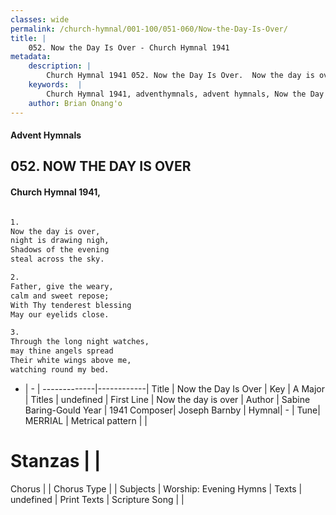```yaml
---
classes: wide
permalink: /church-hymnal/001-100/051-060/Now-the-Day-Is-Over/
title: |
    052. Now the Day Is Over - Church Hymnal 1941
metadata:
    description: |
        Church Hymnal 1941 052. Now the Day Is Over.  Now the day is over, night is drawing nigh, Shadows of the evening steal across the sky.  
    keywords:  |
        Church Hymnal 1941, adventhymnals, advent hymnals, Now the Day Is Over, Now the day is over. 
    author: Brian Onang'o
---
```


#### Advent Hymnals
## 052. NOW THE DAY IS OVER
####  Church Hymnal 1941,

```txt

1.
Now the day is over,
night is drawing nigh,
Shadows of the evening
steal across the sky.

2.
Father, give the weary,
calm and sweet repose;
With Thy tenderest blessing
May our eyelids close.

3.
Through the long night watches,
may thine angels spread
Their white wings above me,
watching round my bed.


```

- |   -  |
-------------|------------|
Title | Now the Day Is Over |
Key | A Major |
Titles | undefined |
First Line | Now the day is over |
Author | Sabine Baring-Gould
Year | 1941
Composer| Joseph Barnby |
Hymnal|  - |
Tune| MERRIAL |
Metrical pattern | |
# Stanzas |  |
Chorus |  |
Chorus Type |  |
Subjects | Worship: Evening Hymns |
Texts | undefined |
Print Texts | 
Scripture Song |  |
    
